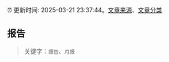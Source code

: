:alarm_clock: 更新时间: 2025-03-21 23:37:44。[文章来源](/README.md)、[文章分类](/TAGS.md)

## 报告


> 关键字：`报告`、`月报`



